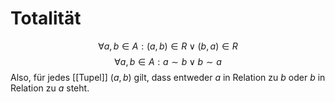 # Totalität
$$\forall a,b\in A:(a,b)\in R\vee(b,a)\in R$$
$$\forall a,b\in A:a\sim b\vee b\sim a$$
Also, für jedes [[Tupel]] $(a,b)$ gilt, dass entweder $a$ in Relation zu $b$ oder $b$ in Relation zu $a$ steht.